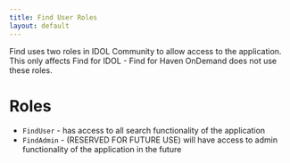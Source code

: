 ```yaml
---
title: Find User Roles
layout: default
---
```


Find uses two roles in IDOL Community to allow access to the application.  This only affects Find for IDOL - Find for Haven OnDemand does not use these roles.

# Roles
- `FindUser` - has access to all search functionality of the application
- `FindAdmin` - (RESERVED FOR FUTURE USE) will have access to admin functionality of the application in the future